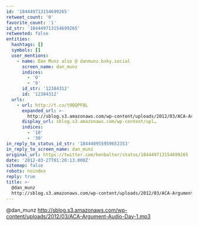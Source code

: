 ```yaml
---
id: '184449713154699265'
retweet_count: '0'
favorite_count: '1'
id_str: '184449713154699265'
retweeted: false
entities:
  hashtags: []
  symbols: []
  user_mentions:
    - name: Dan Munz also @ danmunz.bsky.social
      screen_name: dan_munz
      indices:
        - '0'
        - '9'
      id_str: '12384312'
      id: '12384312'
  urls:
    - url: http://t.co/t0QQPF8L
      expanded_url: >-
        http://sblog.s3.amazonaws.com/wp-content/uploads/2012/03/ACA-Argument-Audio-Day-1.mp3
      display_url: sblog.s3.amazonaws.com/wp-content/upl…
      indices:
        - '10'
        - '30'
in_reply_to_status_id_str: '184440955959652353'
in_reply_to_screen_name: dan_munz
original_url: https://twitter.com/benbalter/status/184449713154699265
date: '2012-03-27T01:20:13.000Z'
sitemap: false
robots: noindex
reply: true
title: >-
  @dan_munz
  http://sblog.s3.amazonaws.com/wp-content/uploads/2012/03/ACA-Argument-Audio-Day-1.mp3
---
```


@dan_munz http://sblog.s3.amazonaws.com/wp-content/uploads/2012/03/ACA-Argument-Audio-Day-1.mp3